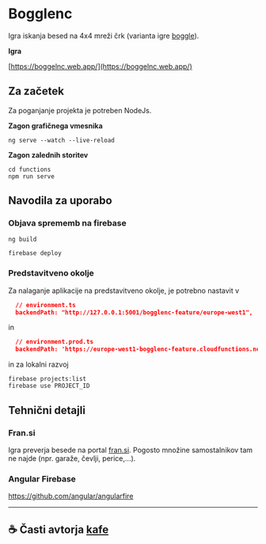 # Bogglenc

Igra iskanja besed na 4x4 mreži črk (varianta igre [boggle](https://en.wikipedia.org/wiki/Boggle)).

**Igra**

[https://boggelnc.web.app/](https://boggelnc.web.app/)

## Za začetek

Za poganjanje projekta je potreben NodeJs.

**Zagon grafičnega vmesnika**

```shell
ng serve --watch --live-reload
```

**Zagon zalednih storitev**

```shell
cd functions
npm run serve
```

## Navodila za uporabo

### Objava sprememb na firebase

```shell
ng build
```

```shell
firebase deploy
```

### Predstavitveno okolje

Za nalaganje aplikacije na predstavitveno okolje, je potrebno nastavit v 

```json
  // environment.ts
  backendPath: "http://127.0.0.1:5001/bogglenc-feature/europe-west1",
```

in

```json
  // environment.prod.ts
  backendPath: 'https://europe-west1-bogglenc-feature.cloudfunctions.net'
```

in za lokalni razvoj

```shell
firebase projects:list
firebase use PROJECT_ID
```

## Tehnični detajli

### Fran.si

Igra preverja besede na portal [fran.si](https://fran.si). Pogosto množine samostalnikov tam ne najde (npr. garaže, čevlji, perice,...).

### Angular Firebase

https://github.com/angular/angularfire

---

## ☕ Časti avtorja [kafe](https://ko-fi.com/janmaselj)
